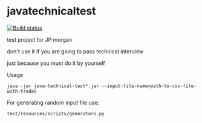 # javatechnicaltest

[![Build status](https://travis-ci.org/feech/javatechnicaltest.svg?branch=master)](https://travis-ci.org/feech/javatechnicaltest)

test project for JP morgan

don't use it if you are going to pass technical interview

just because you must do it by yourself
 
 Usage
 ```
 java -jar java-technical-test*.jar --input-file-name=path-to-csv-file-with-trades
 ```
 
 For generating random input file use:
 ```
 test/resources/scripts/generators.py
```

